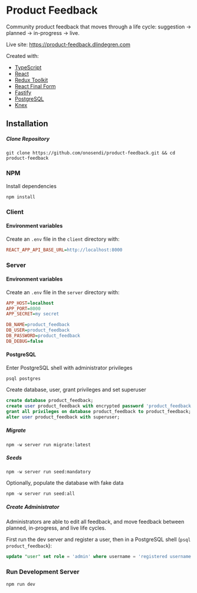 # Product Feedback
Community product feedback that moves through a life cycle: suggestion -> planned -> in-progress -> live.

Live site: https://product-feedback.dlindegren.com

Created with:
- [TypeScript](https://www.typescriptlang.org/)
- [React](https://reactjs.org/)
- [Redux Toolkit](https://redux-toolkit.js.org/)
- [React Final Form](https://final-form.org/react)
- [Fastify](https://www.fastify.io/)
- [PostgreSQL](https://www.postgresql.org/)
- [Knex](https://knexjs.org/)

## Installation

##### Clone Repository
```
git clone https://github.com/onosendi/product-feedback.git && cd product-feedback
```

### NPM
Install dependencies

```
npm install
```

### Client

#### Environment variables

Create an `.env` file in the `client` directory with:
```ini
REACT_APP_API_BASE_URL=http://localhost:8000
```

### Server

#### Environment variables

Create an `.env` file in the `server` directory with:
```ini
APP_HOST=localhost
APP_PORT=8000
APP_SECRET=my secret

DB_NAME=product_feedback
DB_USER=product_feedback
DB_PASSWORD=product_feedback
DB_DEBUG=false
```

#### PostgreSQL

Enter PostgreSQL shell with administrator privileges
```
psql postgres
```

Create database, user, grant privileges and set superuser
```sql
create database product_feedback;
create user product_feedback with encrypted password 'product_feedback';
grant all privileges on database product_feedback to product_feedback;
alter user product_feedback with superuser;
```

##### Migrate
```
npm -w server run migrate:latest
```

##### Seeds
```
npm -w server run seed:mandatory
```

Optionally, populate the database with fake data
```
npm -w server run seed:all
```

##### Create Administrator
Administrators are able to edit all feedback, and move feedback between planned, in-progress, and live life cycles.

First run the dev server and register a user, then in a PostgreSQL shell (`psql product_feedback`):
```sql
update "user" set role = 'admin' where username = 'registered username here';
```

### Run Development Server
```
npm run dev
```
